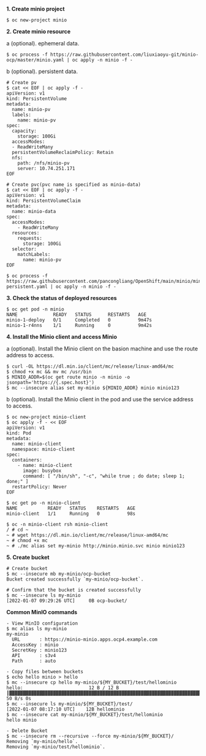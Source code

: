 
**1. Create minio project**
~~~
$ oc new-project minio
~~~

**2. Create minio resource**

a (optional). ephemeral data.
~~~
$ oc process -f https://raw.githubusercontent.com/liuxiaoyu-git/minio-ocp/master/minio.yaml | oc apply -n minio -f -
~~~

b (optional). persistent data.
~~~
# Create pv
$ cat << EOF | oc apply -f -
apiVersion: v1
kind: PersistentVolume
metadata:
  name: minio-pv
  labels:
    name: minio-pv
spec:
  capacity:
    storage: 100Gi
  accessModes:      
  - ReadWriteMany
  persistentVolumeReclaimPolicy: Retain
  nfs:
    path: /nfs/minio-pv
    server: 10.74.251.171
EOF

# Create pvc(pvc name is specified as minio-data)
$ cat << EOF | oc apply -f -
apiVersion: v1
kind: PersistentVolumeClaim
metadata:
  name: minio-data
spec:
  accessModes:
    - ReadWriteMany
  resources:
    requests:
      storage: 100Gi
  selector:
    matchLabels:
      name: minio-pv
EOF

$ oc process -f https://raw.githubusercontent.com/pancongliang/OpenShift/main/minio/minio-persistent.yaml | oc apply -n minio -f -
~~~


**3. Check the status of deployed resources**
~~~
$ oc get pod -n minio
NAME             READY   STATUS      RESTARTS   AGE
minio-1-deploy   0/1     Completed   0          9m47s
minio-1-r4nns    1/1     Running     0          9m42s
~~~

**4. Install the Minio client and access Minio**

a (optional). Install the Minio client on the basion machine and use the route address to access.
~~~
$ curl -OL https://dl.min.io/client/mc/release/linux-amd64/mc
$ chmod +x mc && mv mc /usr/bin
$ MINIO_ADDR=$(oc get route minio -n minio -o jsonpath='https://{.spec.host}')
$ mc --insecure alias set my-minio ${MINIO_ADDR} minio minio123
~~~

b (optional).  Install the Minio client in the pod and use the service address to access.
~~~
$ oc new-project minio-client
$ oc apply -f - << EOF
apiVersion: v1
kind: Pod
metadata:
  name: minio-client
  namespace: minio-client
spec:
  containers:
    - name: minio-client
      image: busybox
      command: [ "/bin/sh", "-c", "while true ; do date; sleep 1; done;" ]
  restartPolicy: Never
EOF

$ oc get po -n minio-client
NAME           READY   STATUS    RESTARTS   AGE
minio-client   1/1     Running   0          98s

$ oc -n minio-client rsh minio-client
/ # cd ~
~ # wget https://dl.min.io/client/mc/release/linux-amd64/mc
~ # chmod +x mc
~ # ./mc alias set my-minio http://minio.minio.svc minio minio123
~~~

**5. Create bucket**
~~~
# Create bucket
$ mc --insecure mb my-minio/ocp-bucket
Bucket created successfully `my-minio/ocp-bucket`.

# Confirm that the bucket is created successfully
$ mc --insecure ls my-minio
[2022-01-07 09:29:26 UTC]     0B ocp-bucket/
~~~

**Common MinIO commands**
~~~
- View MinIO configuration
$ mc alias ls my-minio
my-minio
  URL       : https://minio-minio.apps.ocp4.example.com
  AccessKey : minio
  SecretKey : minio123
  API       : s3v4
  Path      : auto

- Copy files between buckets
$ echo hello minio > hello
$ mc --insecure cp hello my-minio/${MY_BUCKET}/test/hellominio
hello:                        12 B / 12 B ┃▓▓▓▓▓▓▓▓▓▓▓▓▓▓▓▓▓▓▓▓▓▓▓▓▓▓▓▓▓▓▓▓▓▓▓▓▓▓▓▓▓▓▓▓▓▓▓▓▓▓▓▓▓▓▓▓▓▓▓▓▓▓▓▓▓▓▓▓▓▓┃ 50 B/s 0s
$ mc --insecure ls my-minio/${MY_BUCKET}/test/
[2022-01-07 08:17:10 UTC]    12B hellominio
$ mc --insecure cat my-minio/${MY_BUCKET}/test/hellominio
hello minio

- Delete Bucket
$ mc --insecure rm --recursive --force my-minio/${MY_BUCKET}/
Removing `my-minio/hello`.
Removing `my-minio/test/hellominio`.
~~~
